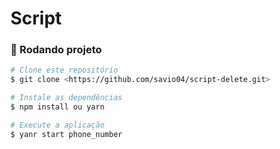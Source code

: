 # Script

### 🎲 Rodando projeto

```bash
# Clone este repositório
$ git clone <https://github.com/savio04/script-delete.git>

# Instale as dependências
$ npm install ou yarn

# Execute a aplicação
$ yanr start phone_number
```